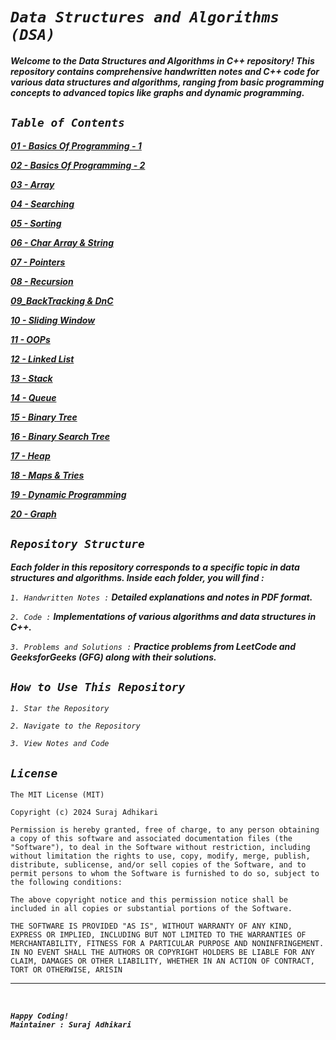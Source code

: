 # _`Data Structures and Algorithms (DSA)`_

**_Welcome to the Data Structures and Algorithms in C++ repository! This repository contains comprehensive handwritten notes and C++ code for various data structures and algorithms, ranging from basic programming concepts to advanced topics like graphs and dynamic programming._**

## _`Table of Contents`_

**_[01 - Basics Of Programming - 1](https://github.com/SrjAdhikari/DataStructures-And-Algorithms/tree/main/01_Basics_Of_Programming-1)_**

**_[02 - Basics Of Programming - 2](https://github.com/SrjAdhikari/DataStructures-And-Algorithms/tree/main/02_Basics_Of_Programming-2)_**

**_[03 - Array](https://github.com/SrjAdhikari/DataStructures-And-Algorithms/tree/main/03_Array)_**

**_[04 - Searching](https://github.com/SrjAdhikari/DataStructures-And-Algorithms/tree/main/04_Searching)_**

**_[05 - Sorting](https://github.com/SrjAdhikari/DataStructures-And-Algorithms/tree/main/05_Sorting)_**

**_[06 - Char Array & String](https://github.com/SrjAdhikari/DataStructures-And-Algorithms/tree/main/06_Char_Array_And_String)_**

**_[07 - Pointers](https://github.com/SrjAdhikari/DataStructures-And-Algorithms/tree/main/07_Pointers)_**

**_[08 - Recursion](https://github.com/SrjAdhikari/DataStructures-And-Algorithms/tree/main/08_Recursion)_**

**_[09_BackTracking & DnC](https://github.com/SrjAdhikari/DataStructures-And-Algorithms/tree/main/09_BackTracking_And_DnC)_**

**_[10 - Sliding Window](https://github.com/SrjAdhikari/DataStructures-And-Algorithms/tree/main/10_Sliding_Window)_**

**_[11 - OOPs](https://github.com/SrjAdhikari/DataStructures-And-Algorithms/tree/main/11_OOPs)_**

**_[12 - Linked List](https://github.com/SrjAdhikari/DataStructures-And-Algorithms/tree/main/12_Linked_List)_**

**_[13 - Stack](https://github.com/SrjAdhikari/DataStructures-And-Algorithms/tree/main/13_Stack)_**

**_[14 - Queue](https://github.com/SrjAdhikari/DataStructures-And-Algorithms/tree/main/14_Queue)_**

**_[15 - Binary Tree](https://github.com/SrjAdhikari/DataStructures-And-Algorithms/tree/main/15_Binary_Tree)_**

**_[16 - Binary Search Tree](https://github.com/SrjAdhikari/DataStructures-And-Algorithms/tree/main/16_Binary_Search_Tree)_**

**_[17 - Heap](https://github.com/SrjAdhikari/DataStructures-And-Algorithms/tree/main/17_Heap)_**

**_[18 - Maps & Tries](https://github.com/SrjAdhikari/DataStructures-And-Algorithms/tree/main/18_Maps_And_Tries)_**

**_[19 - Dynamic Programming](https://github.com/SrjAdhikari/DataStructures-And-Algorithms/tree/main/19_Dynamic_Programming)_**

**_[20 - Graph](https://github.com/SrjAdhikari/DataStructures-And-Algorithms/tree/main/20_Graph)_**

## _`Repository Structure`_

**_Each folder in this repository corresponds to a specific topic in data structures and algorithms. Inside each folder, you will find :_**

_`1. Handwritten Notes :`_ **_Detailed explanations and notes in PDF format._**

_`2. Code :`_ **_Implementations of various algorithms and data structures in C++._**

_`3. Problems and Solutions :`_ **_Practice problems from LeetCode and GeeksforGeeks (GFG) along with their solutions._**

## _`How to Use This Repository`_

_`1. Star the Repository`_

_`2. Navigate to the Repository`_

_`3. View Notes and Code`_

## _`License`_

```
The MIT License (MIT)

Copyright (c) 2024 Suraj Adhikari

Permission is hereby granted, free of charge, to any person obtaining a copy of this software and associated documentation files (the "Software"), to deal in the Software without restriction, including without limitation the rights to use, copy, modify, merge, publish, distribute, sublicense, and/or sell copies of the Software, and to permit persons to whom the Software is furnished to do so, subject to the following conditions:

The above copyright notice and this permission notice shall be included in all copies or substantial portions of the Software.

THE SOFTWARE IS PROVIDED "AS IS", WITHOUT WARRANTY OF ANY KIND, EXPRESS OR IMPLIED, INCLUDING BUT NOT LIMITED TO THE WARRANTIES OF MERCHANTABILITY, FITNESS FOR A PARTICULAR PURPOSE AND NONINFRINGEMENT. IN NO EVENT SHALL THE AUTHORS OR COPYRIGHT HOLDERS BE LIABLE FOR ANY CLAIM, DAMAGES OR OTHER LIABILITY, WHETHER IN AN ACTION OF CONTRACT, TORT OR OTHERWISE, ARISIN
```

---

<br>

**_`Happy Coding!`_**<br>
**_`Maintainer : Suraj Adhikari`_**
